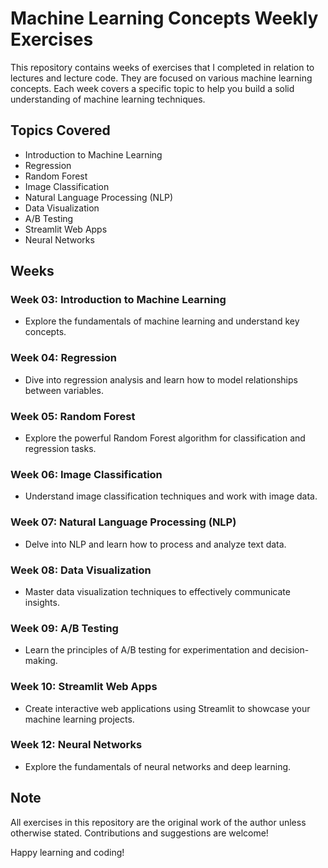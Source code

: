 # Machine Learning Concepts Weekly Exercises

This repository contains weeks of exercises that I completed in relation to lectures and lecture code. They are focused on various machine learning concepts. Each week covers a specific topic to help you build a solid understanding of machine learning techniques.

## Topics Covered

- Introduction to Machine Learning
- Regression
- Random Forest
- Image Classification
- Natural Language Processing (NLP)
- Data Visualization
- A/B Testing
- Streamlit Web Apps
- Neural Networks

## Weeks

### Week 03: Introduction to Machine Learning
- Explore the fundamentals of machine learning and understand key concepts.

### Week 04: Regression
- Dive into regression analysis and learn how to model relationships between variables.

### Week 05: Random Forest
- Explore the powerful Random Forest algorithm for classification and regression tasks.

### Week 06: Image Classification
- Understand image classification techniques and work with image data.

### Week 07: Natural Language Processing (NLP)
- Delve into NLP and learn how to process and analyze text data.

### Week 08: Data Visualization
- Master data visualization techniques to effectively communicate insights.

### Week 09: A/B Testing
- Learn the principles of A/B testing for experimentation and decision-making.

### Week 10: Streamlit Web Apps
- Create interactive web applications using Streamlit to showcase your machine learning projects.

### Week 12: Neural Networks
- Explore the fundamentals of neural networks and deep learning.

## Note

All exercises in this repository are the original work of the author unless otherwise stated. Contributions and suggestions are welcome!

Happy learning and coding!

